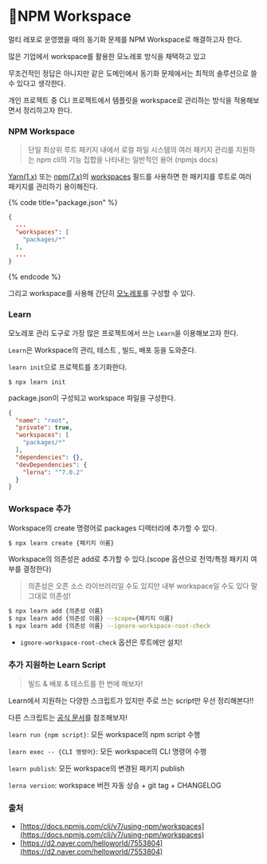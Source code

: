 # NPM Workspace

멀티 레포로 운영했을 때의 동기화 문제를 NPM Workspace로 해결하고자 한다.

많은 기업에서 workspace를 활용한 모노레포 방식을 채택하고 있고

무조건적인 정답은 아니지만 같은 도메인에서 동기화 문제에서는 최적의 솔루션으로 쓸 수 있다고 생각한다.

개인 프로젝트 중 CLI 프로젝트에서 템플릿을 workspace로 관리하는 방식을 적용해보면서 정리하고자 한다.



### NPM Workspace

> 단일 최상위 루트 패키지 내에서 로컬 파일 시스템의 여러 패키지 관리를 지원하는 npm cli의 기능 집합을 나타내는 일반적인 용어 (npmjs docs)

[Yarn(1.x)](https://classic.yarnpkg.com/lang/en/docs/workspaces/) 또는 [npm(7.x)](https://docs.npmjs.com/cli/v7/using-npm/workspaces)의 [workspaces](https://yarnpkg.com/features/workspaces) 필드를 사용하면 한 패키지를 루트로 여러 패키지를 관리하기 용이해진다.

{% code title="package.json" %}
```json
{
  ...
  "workspaces": [
    "packages/*"
  ],
  ...
}

```
{% endcode %}

그리고 workspace를 사용해 간단히 [모노레포](https://yarnpkg.com/advanced/lexicon#monorepository)를 구성할 수 있다.&#x20;



### Learn

모노레포 관리 도구로 가장 많은 프로젝트에서 쓰는 `Learn`을 이용해보고자 한다.

`Learn`은 Workspace의 관리, 테스트 , 빌드, 배포 등을 도와준다.



`learn init`으로 프로젝트를 초기화한다.

```
$ npx learn init
```



package.json이 구성되고 workspace 파일을 구성한다.

```json
{
  "name": "root",
  "private": true,
  "workspaces": [
    "packages/*"
  ],
  "dependencies": {},
  "devDependencies": {
    "lerna": "^7.0.2"
  }
}

```



### Workspace 추가

Workspace의 create 명령어로 packages 디렉터리에 추가할 수 있다.

```bash
$ npx learn create {패키지 이름}
```



Workspace의 의존성은 add로 추가할 수 있다.(scope 옵션으로 전역/특정 패키지 여부를 결정한다)

> 의존성은 오픈 소스 라이브러리일 수도 있지만 내부 workspace일 수도 있다 말 그대로 의존성!

```bash
$ npx learn add {의존성 이름}
$ npx learn add {의존성 이름} --scope={패키지 이름}
$ npx learn add {의존성 이름} --ignore-workspace-root-check
```

* `ignore-workspace-root-check` 옵션은 루트에만 설치!



### 추가 지원하는 Learn Script

> 빌드 & 배포 & 테스트를 한 번에 해보자!

Learn에서 지원하는 다양한 스크립트가 있지만 주로 쓰는 script만 우선 정리해본다!!

다른 스크립트는 [공식 문서](https://lerna.js.org/docs/api-reference/commands)를 참조해보자!



`learn run {npm script}`: 모든 workspace의 npm script 수행

`learn exec -- {CLI 명령어}`: 모든 workspace의 CLI 명령어 수행

`learn publish`: 모든 workspace의 변경된 패키지 publish

`lerna version`: workspace 버전 자동 상승 + git tag + CHANGELOG





### 출처

* [https://docs.npmjs.com/cli/v7/using-npm/workspaces](https://docs.npmjs.com/cli/v7/using-npm/workspaces)
* [https://d2.naver.com/helloworld/7553804](https://d2.naver.com/helloworld/7553804)
